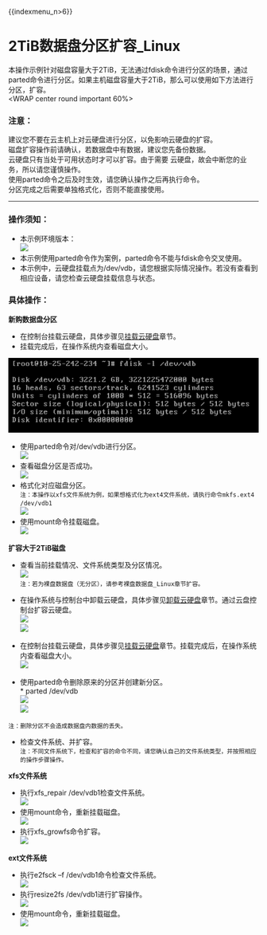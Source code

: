 {{indexmenu_n>6}}

# 2TiB数据盘分区扩容\_Linux

本操作示例针对磁盘容量大于2TiB，无法通过fdisk命令进行分区的场景，通过parted命令进行分区。如果主机磁盘容量大于2TiB，那么可以使用如下方法进行分区，扩容。  
<WRAP center round important 60%>

### 注意：

建议您不要在云主机上对云硬盘进行分区，以免影响云硬盘的扩容。  
磁盘扩容操作前请确认，若数据盘中有数据，建议您先备份数据。  
云硬盘只有当处于可用状态时才可以扩容。由于需要 云硬盘，故会中断您的业务，所以请您谨慎操作。  
使用parted命令之后及时生效，请您确认操作之后再执行命令。  
分区完成之后需要单独格式化，否则不能直接使用。  
</WRAP>

-----

### 操作须知：

  - 本示例环境版本：  
    ![](/storage_cdn/udisk/userguide/extend/cat-2tib.png)  
  - 本示例使用parted命令作为案例，parted命令不能与fdisk命令交叉使用。  
  - 本示例中，云硬盘挂载点为/dev/vdb，请您根据实际情况操作。若没有查看到相应设备，请您检查云硬盘挂载信息与状态。

### 具体操作：

**新购数据盘分区**  

  - 在控制台挂载云硬盘，具体步骤见[挂载云硬盘](https://cms.docs.ucloudadmin.com/storage_cdn/udisk/userguide/mount)章节。  
  - 挂载完成后，在操作系统内查看磁盘大小。  

![](/images/userguide/extend/fdisk-2tib.png)  

  - 使用parted命令对/dev/vdb进行分区。  
    ![](/storage_cdn/udisk/userguide/extend/parted-2tib.png)  
  - 查看磁盘分区是否成功。  
    ![](/storage_cdn/udisk/userguide/extend/lsblk-2tib.png)  
  - 格式化对应磁盘分区。  
    `注：本操作以xfs文件系统为例，如果想格式化为ext4文件系统，请执行命令mkfs.ext4 /dev/vdb1`  
    ![](/storage_cdn/udisk/userguide/extend/mkfs-2tib.png)  
  - 使用mount命令挂载磁盘。  
    ![](/storage_cdn/udisk/userguide/extend/mount-2tib-no1.png)  

**扩容大于2TiB磁盘**  

  - 查看当前挂载情况、文件系统类型及分区情况。  
    ![](/storage_cdn/udisk/userguide/extend/df-th-2tib.png)  
    `注：若为裸盘数据盘（无分区），请参考裸盘数据盘_Linux章节扩容。`  



  - 在操作系统与控制台中卸载云硬盘，具体步骤见[卸载云硬盘](https://cms.docs.ucloudadmin.com/storage_cdn/udisk/userguide/umount)章节。通过云盘控制台扩容云硬盘。  
    ![](/storage_cdn/udisk/userguide/extend/image-2tib-1.png)  
    ![](/storage_cdn/udisk/userguide/extend/image-2tib-2.png)  
  - 在控制台挂载云硬盘，具体步骤见[挂载云硬盘](https://cms.docs.ucloudadmin.com/storage_cdn/udisk/userguide/mount)章节。挂载完成后，在操作系统内查看磁盘大小。  
    ![](/storage_cdn/udisk/userguide/extend/fdisk-2tib-2.png)  
  - 使用parted命令删除原来的分区并创建新分区。  
    \* parted /dev/vdb  
    ![](/storage_cdn/udisk/userguide/extend/unit-2tib.png)  
    ![](/storage_cdn/udisk/userguide/extend/mkpart-2tib.png)  

`注：删除分区不会造成数据盘内数据的丢失。`

  - 检查文件系统、并扩容。  
    `注：不同文件系统下，检查和扩容的命令不同，请您确认自己的文件系统类型，并按照相应的操作步骤操作。`

**xfs文件系统**  

  - 执行xfs\_repair /dev/vdb1检查文件系统。  
    ![](/storage_cdn/udisk/userguide/extend/xfs_repair-2tib.png)  
  - 使用mount命令，重新挂载磁盘。  
    ![](/storage_cdn/udisk/userguide/extend/mount-2tib-2.png)  
  - 执行xfs\_growfs命令扩容。  
    ![](/storage_cdn/udisk/userguide/extend/xfs_growfs-2tib.png)  

**ext文件系统**  

  - 执行e2fsck –f /dev/vdb1命令检查文件系统。  
    ![](/storage_cdn/udisk/userguide/extend/e2fsck-2tib-2.png)  
  - 执行resize2fs /dev/vdb1进行扩容操作。  
    ![](/storage_cdn/udisk/userguide/extend/resize2fs-2tib-2.png)  
  - 使用mount命令，重新挂载磁盘。  
    ![](/storage_cdn/udisk/userguide/extend/mount-2tib-3.png)
